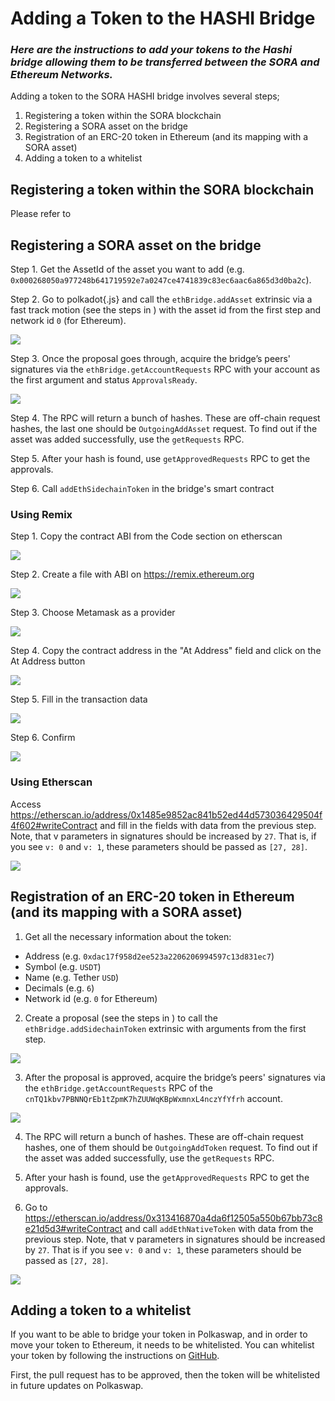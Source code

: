 # Adding a Token to the HASHI Bridge #
### *Here are the instructions to add your tokens to the Hashi bridge allowing them to be transferred between the SORA and Ethereum Networks.*

Adding a token to the SORA HASHI bridge involves several steps;
1. Registering a token within the SORA blockchain
2. Registering a SORA asset on the bridge
3. Registration of an ERC-20 token in Ethereum (and its mapping with a SORA asset)
4. Adding a token to a whitelist

## Registering a token within the SORA blockchain ##

Please refer to 

## Registering a SORA asset on the bridge ##

Step 1. Get the AssetId of the asset you want to add (e.g. `0x000268050a977248b641719592e7a0247ce4741839c83ec6aac6a865d3d0ba2c`).

Step 2. Go to polkadot{.js} and call the `ethBridge.addAsset` extrinsic via a fast track motion (see the steps in ) with the asset id from the first step and network id `0` (for Ethereum).

 ![](</.gitbook/assets/56fb221f-642d-439f-beeb-af1182e62643 (1) (3).png>)
 
Step 3. Once the proposal goes through, acquire the bridge’s peers' signatures via the `ethBridge.getAccountRequests` RPC with your account as the first argument and status `ApprovalsReady`.

 ![](</.gitbook/assets/e76084e0-f516-4dad-acae-58b3e66753b3 (1).png>)

Step 4. The RPC will return a bunch of hashes. These are off-chain request hashes, the last one should be `OutgoingAddAsset` request. To find out if the asset was added successfully, use the `getRequests` RPC.

Step 5. After your hash is found, use `getApprovedRequests` RPC to get the approvals.

Step 6. Call `addEthSidechainToken` in the bridge's smart contract

### Using Remix ###

Step 1. Copy the contract ABI from the Code section on etherscan

![](</.gitbook/assets/telegram-cloud-document-2-5418105586115946206.jpg>)

Step 2. Create a file with ABI on https://remix.ethereum.org

![](</.gitbook/assets/telegram-cloud-document-2-5420357385929631693.jpg>)

Step 3. Choose Metamask as a provider

![](</.gitbook/assets/telegram-cloud-document-2-5418105586115946208.jpg>)

Step 4. Copy the contract address in the "At Address" field and click on the At Address button

![](</.gitbook/assets/telegram-cloud-document-2-5420357385929631694.jpg>)

Step 5. Fill in the transaction data

![](</.gitbook/assets/telegram-cloud-document-2-5418105586115946210.jpg>)

Step 6. Confirm

![](</.gitbook/assets/telegram-cloud-document-2-5418105586115946211.jpg>)

### Using Etherscan ###

Access https://etherscan.io/address/0x1485e9852ac841b52ed44d573036429504f4f602#writeContract and fill in the fields with data from the previous step. Note, that v parameters in signatures should be increased by `27`. That is, if you see `v: 0` and `v: 1`, these parameters should be passed as `[27, 28]`.

![](</.gitbook/assets/1f7e0a4e-14b5-4e34-94ca-a3def1e2051c.png>)

## Registration of an ERC-20 token in Ethereum (and its mapping with a SORA asset) ##

1. Get all the necessary information about the token:
* Address (e.g. `0xdac17f958d2ee523a2206206994597c13d831ec7`)
* Symbol (e.g. `USDT`)
* Name (e.g. Tether `USD`)
* Decimals (e.g. `6`)
* Network id (e.g. `0` for Ethereum)

2. Create a proposal (see the steps in ) to call the `ethBridge.addSidechainToken` extrinsic with arguments from the first step.

![](</.gitbook/assets/bca42141-2961-43f6-b049-48a354443484.png>)

3. After the proposal is approved, acquire the bridge’s peers' signatures via the `ethBridge.getAccountRequests` RPC of the `cnTQ1kbv7PBNNQrEb1tZpmK7hZUUWqKBpWxmnxL4nczYfYfrh` account.

![](</.gitbook/assets/e76084e0-f516-4dad-acae-58b3e66753b3 (1).png>)

4. The RPC will return a bunch of hashes. These are off-chain request hashes, one of them should be `OutgoingAddToken` request. To find out if the asset was added successfully, use the `getRequests` RPC.

5. After your hash is found, use the `getApprovedRequests` RPC to get the approvals.

6. Go to https://etherscan.io/address/0x313416870a4da6f12505a550b67bb73c8e21d5d3#writeContract and call `addEthNativeToken` with data from the previous step. Note, that v parameters in signatures should be increased by `27`. That is if you see `v: 0` and `v: 1`, these parameters should be passed as `[27, 28]`.

![](</.gitbook/assets/1c74b050-8f76-4ec7-873e-a20ed18c9f4b.png>)

## Adding a token to a whitelist ##

 If you want to be able to bridge your token in Polkaswap, and in order to move your token to Ethereum, it needs to be whitelisted. You can whitelist your token by following the instructions on [GitHub](https://github.com/sora-xor/polkaswap-token-whitelist-config).

First, the pull request has to be approved, then the token will be whitelisted in future updates on Polkaswap.

